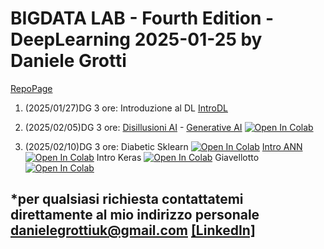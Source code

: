 # BIGDATA LAB - Fourth Edition - DeepLearning  2025-01-25 by Daniele Grotti

[RepoPage](https://github.com/Frenz86/DeepLearning/blob/main/README5.md)


1. (2025/01/27)DG 3 ore: Introduzione al DL [IntroDL](pdf/00Pres_ProfessionAI_Long.pdf)
2. (2025/02/05)DG 3 ore: [Disillusioni AI](pdf/03.0_DisillusioniAI.pdf) - [Generative AI](pdf/03.1_Genertive.pdf) [![Open In Colab](https://colab.research.google.com/assets/colab-badge.svg)](https://colab.research.google.com/github/Frenz86/DeepLearning/blob/main/python/Less03/03.1_Classi_easy.ipynb)

3. (2025/02/10)DG 3 ore: Diabetic Sklearn [![Open In Colab](https://colab.research.google.com/assets/colab-badge.svg)](https://colab.research.google.com/github/Frenz86/DeepLearning/blob/main/python/Less04/03.2_Ripasso_diabetic.ipynb) [Intro ANN](pdf/04.0_Derivate.pdf)[![Open In Colab](https://colab.research.google.com/assets/colab-badge.svg)](https://colab.research.google.com/github/Frenz86/DeepLearning/blob/main/python/Less04/04.0_Normalizzazione_standardizz.ipynb) Intro Keras [![Open In Colab](https://colab.research.google.com/assets/colab-badge.svg)](https://colab.research.google.com/github/Frenz86/DeepLearning/blob/main/python/Less04/04.1_Keras_regression_Basics.ipynb)  Giavellotto [![Open In Colab](https://colab.research.google.com/assets/colab-badge.svg)](https://colab.research.google.com/github/Frenz86/DeepLearning/blob/main/python/Less05/04.3_Giavellotto_gittata.ipynb) 


*per qualsiasi richiesta contattatemi direttamente al mio indirizzo personale danielegrottiuk@gmail.com [[LinkedIn]](https://www.linkedin.com/in/daniele-grotti/)
------------------------------------------------------------------------------------------------------------------------------------------------------